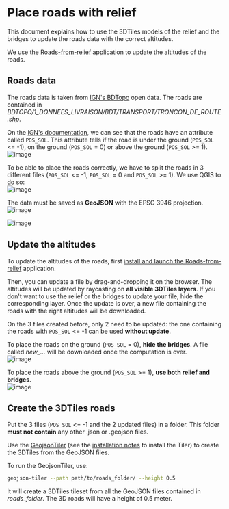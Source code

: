 # Place roads with relief

This document explains how to use the 3DTiles models of the relief and the bridges to update the roads data with the correct altitudes.

We use the [Roads-from-relief](https://github.com/LorenzoMarnat/Roads-From-Relief) application to update the altitudes of the roads.

## Roads data

The roads data is taken from [IGN's BDTopo](https://geoservices.ign.fr/ressource/161992) open data. The roads are contained in _BDTOPO/1\_DONNEES\_LIVRAISON/BDT/TRANSPORT/TRONCON\_DE\_ROUTE.shp_.

On the [IGN's documentation](https://geoservices.ign.fr/sites/default/files/2021-11/DC_BDTOPO_3-0_1.pdf), we can see that the roads have an attribute called `POS_SOL`.
This attribute tells if the road is under the ground (`POS_SOL` <= -1), on the ground (`POS_SOL` = 0) or above the ground (`POS_SOL` >= 1).  
![image](https://user-images.githubusercontent.com/32875283/143593984-ce7913f5-4fcb-4d9a-8ad0-7c4ad065cc90.png)

To be able to place the roads correctly, we have to split the roads in 3 different files (`POS_SOL` <= -1, `POS_SOL` = 0 and `POS_SOL` >= 1). We use QGIS to do so:  
![image](https://user-images.githubusercontent.com/32875283/143594375-d1b0e72c-63dd-44bf-bf04-4fa6d9f55788.png)

The data must be saved as __GeoJSON__ with the EPSG 3946 projection.  
![image](https://user-images.githubusercontent.com/32875283/143594827-f8b4d8c5-5912-49b8-8059-c388544a9260.png)

![image](https://user-images.githubusercontent.com/32875283/143594840-d90fdcb4-1165-4b29-b367-d2d168a51aba.png)

## Update the altitudes

To update the altitudes of the roads, first [install and launch the Roads-from-relief](https://github.com/LorenzoMarnat/Roads-From-Relief#installation) application.

Then, you can update a file by drag-and-dropping it on the browser. The altitudes will be updated by raycasting on __all visible 3DTiles layers__.
If you don't want to use the relief or the bridges to update your file, hide the corresponding layer.
Once the update is over, a new file containing the roads with the right altitudes will be downloaded.

On the 3 files created before, only 2 need to be updated: the one containing the roads with `POS_SOL` <= -1 can be used __without update__.

To place the roads on the ground (`POS_SOL` = 0), __hide the bridges__. A file called _new\_..._ will be downloaded once the computation is over.  
![image](https://user-images.githubusercontent.com/32875283/143596289-c4e25abc-e9e5-40e2-9ceb-782d358fdfc1.png)

To place the roads above the ground (`POS_SOL` >= 1), __use both relief and bridges__.  
![image](https://user-images.githubusercontent.com/32875283/143597282-f44661a5-1c44-4619-99fc-fec87659bfe8.png)

## Create the 3DTiles roads

Put the 3 files (`POS_SOL` <= -1 and the 2 updated files) in a folder. This folder __must not contain__ any other .json or .geojson files.  

Use the [GeojsonTiler](https://github.com/VCityTeam/py3dtilers/tree/master/py3dtilers/GeojsonTiler)
(see the [installation notes](https://github.com/VCityTeam/py3dtilers#installation-from-sources) to install the Tiler) to create the 3DTiles from the GeoJSON files.

To run the GeojsonTiler, use:

```bash
geojson-tiler --path path/to/roads_folder/ --height 0.5
```

It will create a 3DTiles tileset from all the GeoJSON files contained in _roads_folder_. The 3D roads will have a height of 0.5 meter.
